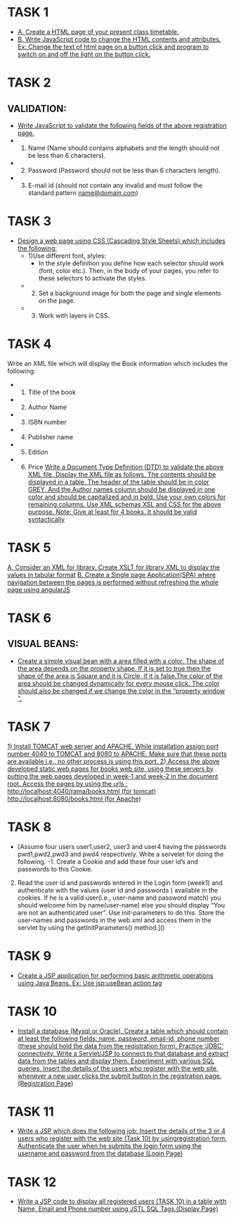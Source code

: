 # TASK 1
- [A. Create a HTML page of your present class timetable.]()
- [B. Write JavaScript code to change the HTML contents and attributes.
Ex: Change the text of html page on a button click and program to switch on and off
the light on the button click.]()
# TASK 2
## VALIDATION:
- [Write JavaScript to validate the following fields of the above registration page.]()
 - 1. Name (Name should contains alphabets and the length should not be less than 6 characters).
 - 2. Password (Password should not be less than 6 characters length).
 - 3. E-mail id (should not contain any invalid and must follow the standard pattern name@domain.com)
# TASK 3
- [Design a web page using CSS (Cascading Style Sheets) which includes the following:]()
    - 1)Use different font, styles:
      - In the style definition you define how each selector should work (font, color etc.). Then, in the body of your pages, you refer to these selectors to activate the styles.
    - 2) Set a background image for both the page and single elements on the page.
    - 3) Work with layers in CSS.
# TASK 4
Write an XML file which will display the Book information which includes the following:
- 1) Title of the book
- 2) Author Name
- 3) ISBN number
- 4) Publisher name
- 5) Edition
- 6) Price
[Write a Document Type Definition (DTD) to validate the above XML file.
Display the XML file as follows.
The contents should be displayed in a table. The header of the table should be in color
GREY. And the Author names column should be displayed in one color and should be
capitalized and in bold. Use your own colors for remaining columns.
Use XML schemas XSL and CSS for the above purpose. Note:
Give at least for 4 books. It should be valid syntactically]()
# TASK 5
[A. Consider an XML for library. Create XSLT for library XML to display the values in
tabular format]()
[B. Create a Single page Application(SPA) where navigation between the pages is performed
without refreshing the whole page using angularJS]()
# TASK 6
## VISUAL BEANS:
- [Create a simple visual bean with a area filled with a color.
The shape of the area depends on the property shape. If it is set to true then the shape of the area is Square and it is Circle, if it is false.The color of the area should be changed dynamically for every mouse click. The color should also be changed if we change the color in the “property window “.]()
# TASK 7
[1) Install TOMCAT web server and APACHE.
While installation assign port number 4040 to TOMCAT and 8080 to APACHE. Make sure
that these ports are available i.e., no other process is using this port.
2) Access the above developed static web pages for books web site, using these servers by
putting the web pages developed in week-1 and week-2 in the document root.
Access the pages by using the urls : http://localhost:4040/rama/books.html (for tomcat)
http://localhost:8080/books.html (for Apache)]()
# TASK 8
- [Assume four users user1,user2, user3 and user4 having the passwords pwd1,pwd2,pwd3 and
pwd4 respectively. Write a servelet for doing the following.
-1. Create a Cookie and add these four user id’s and passwords to this Cookie.
2. Read the user id and passwords entered in the Login form (week1) and authenticate with
the values (user id and passwords ) available in the cookies.
If he is a valid user(i.e., user-name and password match) you should welcome him by
name(user-name) else you should display “You are not an authenticated user”.
Use init-parameters to do this. Store the user-names and passwords in the web.xml and access
them in the servlet by using the getInitParameters() method.]()
# TASK 9
- [Create a JSP application for performing basic arithmetic operations using Java Beans.
Ex: Use jsp:useBean action tag]()
# TASK 10
- [Install a database (Mysql or Oracle). Create a table which should contain at least the
following fields: name, password, email-id, phone number (these should hold the data from
the registration form). Practice 'JDBC' connectivity.
Write a Servlet/JSP to connect to that database and extract data from the tables and display
them. Experiment with various SQL queries.
Insert the details of the users who register with the web site, whenever a new user clicks the
submit button in the registration page. (Registration Page)]()
# TASK 11
- [Write a JSP which does the following job:
Insert the details of the 3 or 4 users who register with the web site (Task 10) by usingregistration form. Authenticate the user when he submits the login form using the username and password from the database (Login Page)]()
# TASK 12
- [Write a JSP code to display all registered users (TASK 10) in a table with Name, Email and Phone number using JSTL SQL Tags.(Display Page)]()
